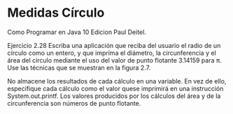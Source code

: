 # Medidas Círculo
Como Programar en Java 10 Edicion Paul Deitel. 

Ejercicio 2.28 Escriba una aplicación que reciba del usuario el radio de un círculo como un entero, y que imprima el diámetro, la circunferencia y el área del círculo mediante el uso del valor de punto flotante 3.14159 para π. Use las técnicas que se muestran en la figura 2.7. 

No almacene los resultados de cada cálculo en una variable. En vez de ello, especifique cada cálculo como el valor quese imprimirá en una instrucción System.out.printf. Los valores producidos por los cálculos del área y de la circunferencia son números de punto flotante. 
